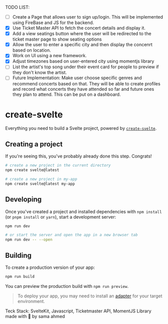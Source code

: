 TODO LIST:
- [ ] Create a Page that allows user to sign up/login. This will be implemented using FireBase and JS for the backend.
- [x] Use Ticket Master API to fetch the concert details and display it.
- [x] Add a view seatings button where the user will be redirected to the ticket master page to show seating options
- [x] Allow the user to enter a specific city and then display the concenrt based on location.
- [x] Work on UI using a new framework.
- [x] Adjust timezones based on user-entered city using momentjs library
- [ ] List the artist's top song under their event card for people to preview if they don't know the artist.
- [ ] Future Implementation: Make user choose specific genres and recommend concerts based on that. They will be able to create profiles and record what concerts they have attended so far and future ones they plan to attend. This can be put on a dashboard.

# create-svelte

Everything you need to build a Svelte project, powered by [`create-svelte`](https://github.com/sveltejs/kit/tree/main/packages/create-svelte).

## Creating a project

If you're seeing this, you've probably already done this step. Congrats!

```bash
# create a new project in the current directory
npm create svelte@latest

# create a new project in my-app
npm create svelte@latest my-app
```

## Developing

Once you've created a project and installed dependencies with `npm install` (or `pnpm install` or `yarn`), start a development server:

```bash
npm run dev

# or start the server and open the app in a new browser tab
npm run dev -- --open
```

## Building

To create a production version of your app:

```bash
npm run build
```

You can preview the production build with `npm run preview`.

> To deploy your app, you may need to install an [adapter](https://kit.svelte.dev/docs/adapters) for your target environment.


Teck Stack: SvelteKit, Javascript, Ticketmaster API, MomentJS Library <br>
made with 💚 by sama ahmed
